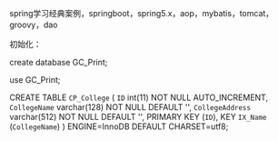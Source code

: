 spring学习经典案例，springboot，spring5.x，aop，mybatis，tomcat，groovy，dao

初始化：

create database GC_Print;

use GC_Print;

CREATE TABLE `CP_College` (
  `ID` int(11) NOT NULL AUTO_INCREMENT,
  `CollegeName` varchar(128) NOT NULL DEFAULT '',
  `CollegeAddress` varchar(512) NOT NULL DEFAULT '',
  PRIMARY KEY (`ID`),
  KEY `IX_Name` (`CollegeName`)
) ENGINE=InnoDB DEFAULT CHARSET=utf8;